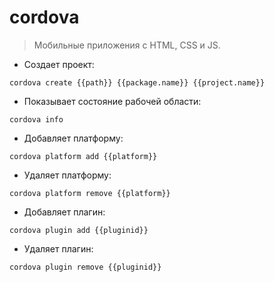 # cordova

> Мобильные приложения с HTML, CSS и JS.

- Создает проект:

`cordova create {{path}} {{package.name}} {{project.name}}`

- Показывает состояние рабочей области:

`cordova info`

- Добавляет платформу:

`cordova platform add {{platform}}`

- Удаляет платформу:

`cordova platform remove {{platform}}`

- Добавляет плагин:

`cordova plugin add {{pluginid}}`

- Удаляет плагин:

`cordova plugin remove {{pluginid}}`
